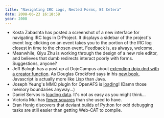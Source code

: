 ```yaml
---
title: "Navigating IRC Logs, Nested Forms, Et Cetera"
date: 2008-06-23 16:18:58
year: 2008
---
```

<ul>
  <li>Kosta Zabashta has posted a screenshot of a new interface for navigating IRC logs in DrProject. It displays a sidebar of the project's event log; clicking on an event takes you to the portion of the IRC log closest in time to the chosen event.  Feedback is, as always, welcome.</li>
  <li>Meanwhile, Qiyu Zhu is working through the design of a new role editor, and believes that dumb redirects interact poorly with forms. Suggestions, anyone?</li>
  <li>Jeff Balogh has a post up at DojoCampus about <a href="http://dojocampus.org/content/2008/06/24/extending-dojodnd-with-a-creator-function/">extending dojo.dnd with a creator function</a>. As Douglas Crockford says in his <a href="http://www.amazon.com/JavaScript-Good-Parts-Douglas-Crockford/dp/0596517742">new book</a>, Javascript is actually more like Lisp than Java.</li>
  <li>Joseph Yeung's MMC plugin for OpenAFS is <a href="http://openafsmmc.wordpress.com/2008/06/24/it-worked/">loading</a>! (Damn those memory boundaries anyway...)</li>
  <li>Daniel Servos is <a href="http://hackerdan.com/programing/i-can-haz-data/">loading data</a>. It's not as easy as you might think...</li>
  <li>Victoria Mui has <a href="http://idea021.wordpress.com/2008/06/24/no-more-squares/">fewer squares</a> than she used to have.</li>
  <li>Eran Henig discovers that <a href="http://summerwebcat.wordpress.com/2008/06/25/securing-python-on-linux/">deviant builds of Python</a> for odd debugging tasks are still easier than getting Web-CAT to compile.</li>
</ul>
